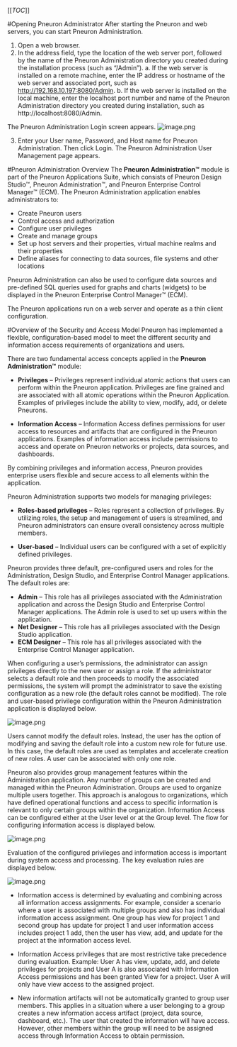 [[_TOC_]]

#Opening Pneuron Administrator
After starting the Pneuron and web servers, you can start Pneuron Administration.
1. Open a web browser.
2. In the address field, type the location of the web server port, followed by the name of the Pneuron Administration directory you created during the installation process (such as “/Admin”).
a. If the web server is installed on a remote machine, enter the IP address or hostname of the web server and associated port, such as http://192.168.10.197:8080/Admin.
b. If the web server is installed on the local machine, enter the localhost port number and name of the Pneuron Administration directory you created during installation, such as http://localhost:8080/Admin.

The Pneuron Administration Login screen appears.
![image.png](/.attachments/image-9bc077a5-0a25-4362-b3eb-b03becf9b3dd.png)

3. Enter your User name, Password, and Host name for Pneuron Administration. Then click Login. The Pneuron Administration User Management page appears.

#Pneuron Administration Overview
The **Pneuron Administration™** module is part of the Pneuron Applications Suite, which consists of Pneuron Design Studio™, Pneuron Administration™, and Pneuron Enterprise Control Manager™ (ECM).
The Pneuron Administration application enables administrators to:
- Create Pneuron users
- Control access and authorization
- Configure user privileges
- Create and manage groups
- Set up host servers and their properties, virtual machine realms and their properties
- Define aliases for connecting to data sources, file systems and other locations

Pneuron Administration can also be used to configure data sources and pre-defined SQL queries used for graphs and charts (widgets) to be displayed in the Pneuron Enterprise Control Manager™ (ECM).

The Pneuron applications run on a web server and operate as a thin client configuration.

#Overview of the Security and Access Model
Pneuron has implemented a flexible, configuration-based model to meet the different security and information access requirements of organizations and users.

There are two fundamental access concepts applied in the **Pneuron Administration™** module:

- **Privileges** – Privileges represent individual atomic actions that users can perform within the Pneuron application. Privileges are fine grained and are associated with all atomic operations within the Pneuron Application. Examples of privileges include the ability to view, modify, add, or delete Pneurons. 

- **Information Access** – Information Access defines permissions for user access to resources and artifacts that are configured in the Pneuron applications. Examples of information access include permissions to access and operate on Pneuron networks or projects, data sources, and dashboards.

By combining privileges and information access, Pneuron provides enterprise users flexible and secure access to all elements within the application.

Pneuron Administration supports two models for managing privileges:

- **Roles-based privileges** – Roles represent a collection of privileges. By utilizing roles, the setup and management of users is streamlined, and Pneuron administrators can ensure overall consistency across multiple members. 

- **User-based** – Individual users can be configured with a set of explicitly defined privileges.

Pneuron provides three default, pre-configured users and roles for the Administration, Design Studio, and Enterprise Control Manager applications. The default roles are:
- **Admin** – This role has all privileges associated with the Administration application and across the Design Studio and Enterprise Control Manager applications. The Admin role is used to set up users within the application.
- **Net Designer** – This role has all privileges associated with the Design Studio application.
- **ECM Designer** – This role has all privileges associated with the Enterprise Control Manager application.

When configuring a user’s permissions, the administrator can assign privileges directly to the new user or assign a role. If the administrator selects a default role and then proceeds to modify the associated permissions, the system will prompt the administrator to save the existing configuration as a new role (the default roles cannot be modified). The role and user-based privilege configuration within the Pneuron Administration application is displayed below.

![image.png](/.attachments/image-1c3cc951-1787-419f-a29a-f2962f8e5a7c.png)

Users cannot modify the default roles. Instead, the user has the option of modifying and saving the default role into a custom new role for future use. In this case, the default roles are used as templates and accelerate creation of new roles. A user can be associated with only one role.

Pneuron also provides group management features within the Administration application. Any number of groups can be created and managed within the Pneuron Administration. Groups are used to organize multiple users together. This approach is analogous to organizations, which have defined operational functions and access to specific information is relevant to only certain groups within the organization. Information Access can be configured either at the User level or at the Group level. The flow for configuring information access is displayed below.

![image.png](/.attachments/image-5fdbd240-a50e-4384-98d4-da0de953d895.png)

Evaluation of the configured privileges and information access is important during system access and processing. The key evaluation rules are displayed below.

![image.png](/.attachments/image-003dbc52-9839-4f34-9ce3-3754d018e75c.png)

- Information access is determined by evaluating and combining across all information access assignments. For example, consider a scenario where a user is associated with multiple groups and also has individual information access assignment. One group has view for project 1 and second group has update for project 1 and user information access includes project 1 add, then the user has view, add, and update for the project at the information access level.

- Information Access privileges that are most restrictive take precedence during evaluation. Example: User A has view, update, add, and delete privileges for projects and User A is also associated with Information Access permissions and has been granted View for a project. User A will only have view access to the assigned project.

- New information artifacts will not be automatically granted to group user members. This applies in a situation where a user belonging to a group creates a new information access artifact (project, data source, dashboard, etc.). The user that created the information will have access. However, other members within the group will need to be assigned access through Information Access to obtain permission.